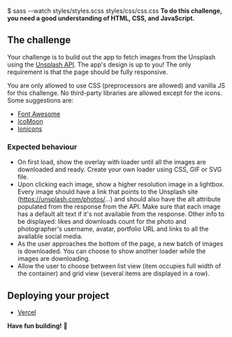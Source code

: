 $ sass --watch styles/styles.scss styles/css/css.css
**To do this challenge, you need a good understanding of HTML, CSS, and JavaScript.**

## The challenge

Your challenge is to build out the app to fetch images from the Unsplash using the [Unsplash API](https://unsplash.com/documentation). The app's design is up to you! The only requirement is that the page should be fully responsive.

You are only allowed to use CSS (preprocessors are allowed) and vanilla JS for this challenge. No third-party libraries are allowed except for the icons. Some suggestions are:

-   [Font Awesome](https://fontawesome.com)
-   [IcoMoon](https://icomoon.io)
-   [Ionicons](https://ionicons.com)

### Expected behaviour

-   On first load, show the overlay with loader until all the images are downloaded and ready. Create your own loader using CSS, GIF or SVG file.
-   Upon clicking each image, show a higher resolution image in a lightbox. Every image should have a link that points to the Unsplash site (https://unsplash.com/photos/...) and should also have the alt attribute populated from the response from the API. Make sure that each image has a default alt text if it's not available from the response. Other info to be displayed: likes and downloads count for the photo and photographer's username, avatar, portfolio URL and links to all the available social media.
-   As the user approaches the bottom of the page, a new batch of images is downloaded. You can choose to show another loader while the images are downloading.
-   Allow the user to choose between list view (item occupies full width of the container) and grid view (several items are displayed in a row).

## Deploying your project

-   [Vercel](https://vercel.com/)

**Have fun building!** 🚀
